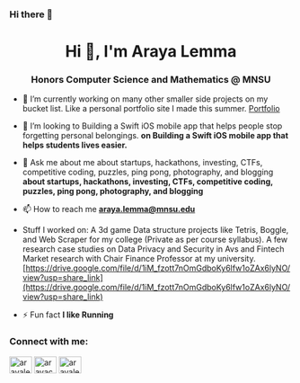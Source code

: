 ### Hi there 👋
<h1 align="center">Hi 👋, I'm Araya Lemma</h1>
<h3 align="center">Honors Computer Science and Mathematics @ MNSU</h3>

- 🔭 I’m currently working on many other smaller side projects on my bucket list. Like a personal portfolio site I made this summer. [Portfolio](https://arayaeyob.github.io/arayacap100.github.io/)

- 👯 I’m looking to Building a Swift iOS mobile app that helps people stop forgetting personal belongings. **on Building a Swift iOS mobile app that helps students lives easier.**

- 💬 Ask me about me about startups, hackathons, investing, CTFs, competitive coding, puzzles, ping pong, photography, and blogging **about startups, hackathons, investing, CTFs, competitive coding, puzzles, ping pong, photography, and blogging**

- 📫 How to reach me **araya.lemma@mnsu.edu**

- Stuff I worked on: A 3d game Data structure projects like Tetris, Boggle, and Web Scraper for my college (Private as per course syllabus). A few research case studies on Data Privacy and Security in Avs and Fintech Market research with Chair Finance Professor at my university. [https://drive.google.com/file/d/1iM_fzott7nOmGdboKy6lfw1oZAx6lyNO/view?usp=share_link](https://drive.google.com/file/d/1iM_fzott7nOmGdboKy6lfw1oZAx6lyNO/view?usp=share_link)

- ⚡ Fun fact **I like Running**

<h3 align="left">Connect with me:</h3>
<p align="left">
<a href="https://linkedin.com/in/arayalemma" target="blank"><img align="center" src="https://raw.githubusercontent.com/rahuldkjain/github-profile-readme-generator/master/src/images/icons/Social/linked-in-alt.svg" alt="arayalemma" height="30" width="40" /></a>
<a href="https://instagram.com/arayacap" target="blank"><img align="center" src="https://raw.githubusercontent.com/rahuldkjain/github-profile-readme-generator/master/src/images/icons/Social/instagram.svg" alt="arayacap" height="30" width="40" /></a>
<a href="https://www.leetcode.com/arayalemma" target="blank"><img align="center" src="https://raw.githubusercontent.com/rahuldkjain/github-profile-readme-generator/master/src/images/icons/Social/leet-code.svg" alt="arayalemma" height="30" width="40" /></a>
</p>




